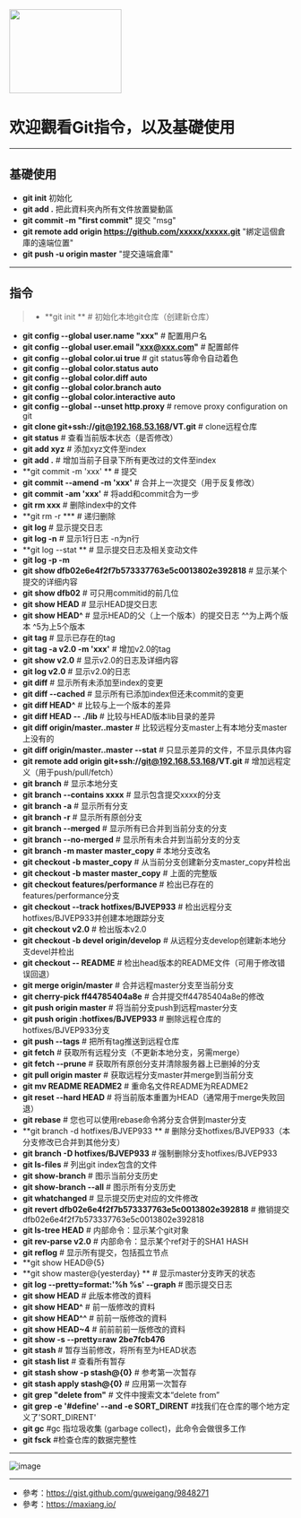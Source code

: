 <img src="https://raw.githubusercontent.com/ericshiu/GitCommand/master/Octocat.png" width="200" height="150" />

# 欢迎觀看Git指令，以及基礎使用

-------------------
## 基礎使用

- **git init**    初始化
- **git add .**    把此資料夾內所有文件放置變動區
- **git commit -m "first commit"**    提交 "msg"
- **git remote add origin https://github.com/xxxxx/xxxxx.git**  "綁定這個倉庫的遠端位置"
- **git push -u origin master**  "提交遠端倉庫"

-------------------
## 指令
>- **git init **                                               # 初始化本地git仓库（创建新仓库）
- **git config --global user.name "xxx"**                       # 配置用户名
- **git config --global user.email "xxx@xxx.com"**              # 配置邮件
- **git config --global color.ui true**                         # git status等命令自动着色
- **git config --global color.status auto**
- **git config --global color.diff auto**
- **git config --global color.branch auto**
- **git config --global color.interactive auto**
- **git config --global --unset http.proxy**                    # remove  proxy configuration on git
- **git clone git+ssh://git@192.168.53.168/VT.git**             # clone远程仓库
- **git status**                                                # 查看当前版本状态（是否修改）
- **git add xyz**                                               # 添加xyz文件至index
- **git add .**                                                 # 增加当前子目录下所有更改过的文件至index
- **git commit -m 'xxx' **                                      # 提交
- **git commit --amend -m 'xxx'**                               # 合并上一次提交（用于反复修改）
- **git commit -am 'xxx'**                                      # 将add和commit合为一步
- **git rm xxx**                                                # 删除index中的文件
- **git rm -r ***                                               # 递归删除
- **git log**                                                   # 显示提交日志
- **git log -n**                                                # 显示1行日志 -n为n行
- **git log --stat **                                           # 显示提交日志及相关变动文件
- **git log -p -m**
- **git show dfb02e6e4f2f7b573337763e5c0013802e392818**         # 显示某个提交的详细内容
- **git show dfb02**                                            # 可只用commitid的前几位
- **git show HEAD**                                             # 显示HEAD提交日志
- **git show HEAD^**                                            # 显示HEAD的父（上一个版本）的提交日志 ^^为上两个版本 ^5为上5个版本
- **git tag**                                                   # 显示已存在的tag
- **git tag -a v2.0 -m 'xxx'**                                  # 增加v2.0的tag
- **git show v2.0**                                             # 显示v2.0的日志及详细内容
- **git log v2.0**                                              # 显示v2.0的日志
- **git diff**                                                  # 显示所有未添加至index的变更
- **git diff --cached**                                         # 显示所有已添加index但还未commit的变更
- **git diff HEAD^**                                            # 比较与上一个版本的差异
- **git diff HEAD -- ./lib**                                    # 比较与HEAD版本lib目录的差异
- **git diff origin/master..master**                            # 比较远程分支master上有本地分支master上没有的
- **git diff origin/master..master --stat**                     # 只显示差异的文件，不显示具体内容
- **git remote add origin git+ssh://git@192.168.53.168/VT.git** # 增加远程定义（用于push/pull/fetch）
- **git branch**                                                # 显示本地分支
- **git branch --contains xxxx**                               # 显示包含提交xxxx的分支
- **git branch -a**                                             # 显示所有分支
- **git branch -r**                                             # 显示所有原创分支
- **git branch --merged**                                       # 显示所有已合并到当前分支的分支
- **git branch --no-merged**                                    # 显示所有未合并到当前分支的分支
- **git branch -m master master_copy**                          # 本地分支改名
- **git checkout -b master_copy**                               # 从当前分支创建新分支master_copy并检出
- **git checkout -b master master_copy**                        # 上面的完整版
- **git checkout features/performance**                         # 检出已存在的features/performance分支
- **git checkout --track hotfixes/BJVEP933**                    # 检出远程分支hotfixes/BJVEP933并创建本地跟踪分支
- **git checkout v2.0**                                         # 检出版本v2.0
- **git checkout -b devel origin/develop**                      # 从远程分支develop创建新本地分支devel并检出
- **git checkout -- README**                                    # 检出head版本的README文件（可用于修改错误回退）
- **git merge origin/master**                                   # 合并远程master分支至当前分支
- **git cherry-pick ff44785404a8e**                             # 合并提交ff44785404a8e的修改
- **git push origin master**                                    # 将当前分支push到远程master分支
- **git push origin :hotfixes/BJVEP933**                        # 删除远程仓库的hotfixes/BJVEP933分支
- **git push --tags**                                           # 把所有tag推送到远程仓库
- **git fetch**                                                 # 获取所有远程分支（不更新本地分支，另需merge）
- **git fetch --prune**                                         # 获取所有原创分支并清除服务器上已删掉的分支
- **git pull origin master**                                    # 获取远程分支master并merge到当前分支
- **git mv README README2**                                     # 重命名文件README为README2
- **git reset --hard HEAD**                                    # 将当前版本重置为HEAD（通常用于merge失败回退）
- **git rebase**                                                     # 您也可以使用rebase命令將分支合併到master分支
- **git branch -d hotfixes/BJVEP933 **                          # 删除分支hotfixes/BJVEP933（本分支修改已合并到其他分支）
- **git branch -D hotfixes/BJVEP933**                           # 强制删除分支hotfixes/BJVEP933
- **git ls-files**                                              # 列出git index包含的文件
- **git show-branch**                                           # 图示当前分支历史
- **git show-branch --all**                                     # 图示所有分支历史
- **git whatchanged**                                           # 显示提交历史对应的文件修改
- **git revert dfb02e6e4f2f7b573337763e5c0013802e392818**       # 撤销提交dfb02e6e4f2f7b573337763e5c0013802e392818
- **git ls-tree HEAD**                                          # 内部命令：显示某个git对象
- **git rev-parse v2.0**                                        # 内部命令：显示某个ref对于的SHA1 HASH
- **git reflog**                                                # 显示所有提交，包括孤立节点
- **git show HEAD@{5}
- **git show master@{yesterday} **                              # 显示master分支昨天的状态
- **git log --pretty=format:'%h %s' --graph**                   # 图示提交日志
- **git show HEAD** # 此版本修改的資料
- **git show HEAD^** # 前一版修改的資料
- **git show HEAD^^** # 前前一版修改的資料
- **git show HEAD~4** # 前前前前一版修改的資料
- **git show -s --pretty=raw 2be7fcb476**
- **git stash**                                                 # 暂存当前修改，将所有至为HEAD状态
- **git stash list**                                            # 查看所有暂存
- **git stash show -p stash@{0}**                               # 参考第一次暂存
- **git stash apply stash@{0}**                                 # 应用第一次暂存
- **git grep "delete from"**                                    # 文件中搜索文本“delete from”
- **git grep -e '#define' --and -e SORT_DIRENT**     #找我们在仓库的哪个地方定义了'SORT_DIRENT'
- **git gc**            #gc 指垃圾收集 (garbage collect)，此命令会做很多工作
- **git fsck**      #检查仓库的数据完整性
- -------------------
![image](https://raw.githubusercontent.com/ericshiu/GitCommand/master/GitHub_Logo.png)
- -------------------
- 參考：<https://gist.github.com/guweigang/9848271>
- 參考：<https://maxiang.io/>